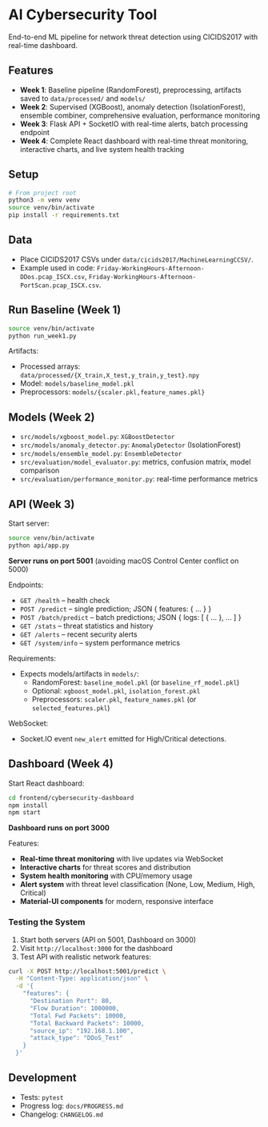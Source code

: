# AI Cybersecurity Tool

End-to-end ML pipeline for network threat detection using CICIDS2017 with real-time dashboard.

## Features
- **Week 1**: Baseline pipeline (RandomForest), preprocessing, artifacts saved to `data/processed/` and `models/`
- **Week 2**: Supervised (XGBoost), anomaly detection (IsolationForest), ensemble combiner, comprehensive evaluation, performance monitoring
- **Week 3**: Flask API + SocketIO with real-time alerts, batch processing endpoint
- **Week 4**: Complete React dashboard with real-time threat monitoring, interactive charts, and live system health tracking

## Setup
```bash
# From project root
python3 -m venv venv
source venv/bin/activate
pip install -r requirements.txt
```

## Data
- Place CICIDS2017 CSVs under `data/cicids2017/MachineLearningCCSV/`.
- Example used in code: `Friday-WorkingHours-Afternoon-DDos.pcap_ISCX.csv`, `Friday-WorkingHours-Afternoon-PortScan.pcap_ISCX.csv`.

## Run Baseline (Week 1)
```bash
source venv/bin/activate
python run_week1.py
```
Artifacts:
- Processed arrays: `data/processed/{X_train,X_test,y_train,y_test}.npy`
- Model: `models/baseline_model.pkl`
- Preprocessors: `models/{scaler.pkl,feature_names.pkl}`

## Models (Week 2)
- `src/models/xgboost_model.py`: `XGBoostDetector`
- `src/models/anomaly_detector.py`: `AnomalyDetector` (IsolationForest)
- `src/models/ensemble_model.py`: `EnsembleDetector`
- `src/evaluation/model_evaluator.py`: metrics, confusion matrix, model comparison
- `src/evaluation/performance_monitor.py`: real-time performance metrics

## API (Week 3)
Start server:
```bash
source venv/bin/activate
python api/app.py
```
**Server runs on port 5001** (avoiding macOS Control Center conflict on 5000)

Endpoints:
- `GET /health` – health check
- `POST /predict` – single prediction; JSON { features: { ... } }
- `POST /batch/predict` – batch predictions; JSON { logs: [ { ... }, ... ] }
- `GET /stats` – threat statistics and history
- `GET /alerts` – recent security alerts
- `GET /system/info` – system performance metrics

Requirements:
- Expects models/artifacts in `models/`:
  - RandomForest: `baseline_model.pkl` (or `baseline_rf_model.pkl`)
  - Optional: `xgboost_model.pkl`, `isolation_forest.pkl`
  - Preprocessors: `scaler.pkl`, `feature_names.pkl` (or `selected_features.pkl`)

WebSocket:
- Socket.IO event `new_alert` emitted for High/Critical detections.

## Dashboard (Week 4)
Start React dashboard:
```bash
cd frontend/cybersecurity-dashboard
npm install
npm start
```
**Dashboard runs on port 3000**

Features:
- **Real-time threat monitoring** with live updates via WebSocket
- **Interactive charts** for threat scores and distribution
- **System health monitoring** with CPU/memory usage
- **Alert system** with threat level classification (None, Low, Medium, High, Critical)
- **Material-UI components** for modern, responsive interface

### Testing the System
1. Start both servers (API on 5001, Dashboard on 3000)
2. Visit `http://localhost:3000` for the dashboard
3. Test API with realistic network features:
```bash
curl -X POST http://localhost:5001/predict \
  -H "Content-Type: application/json" \
  -d '{
    "features": {
      "Destination Port": 80,
      "Flow Duration": 1000000,
      "Total Fwd Packets": 10000,
      "Total Backward Packets": 10000,
      "source_ip": "192.168.1.100",
      "attack_type": "DDoS_Test"
    }
  }'
```

## Development
- Tests: `pytest`
- Progress log: `docs/PROGRESS.md`
- Changelog: `CHANGELOG.md`
